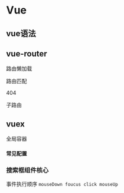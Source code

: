 # Vue



## vue语法



## vue-router

路由懒加载

路由匹配

404

子路由

## vuex

全局容器



#### 常见配置



### 搜索框组件核心

事件执行顺序
`mouseDown foucus click mouseUp`





